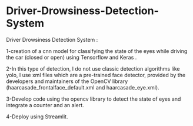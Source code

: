 # Driver-Drowsiness-Detection-System
Driver Drowsiness Detection System :



1-creation of a cnn model for classifying the state of the eyes while driving the car (closed or open) using Tensorflow and Keras .


2-In this type of detection, I do not use classic detection algorithms like yolo, I use xml files which are  a pre-trained face detector, provided by the developers and maintainers of the OpenCV library (haarcasade_frontalface_default.xml and haarcasade_eye.xml).


3-Develop code using the opencv library to detect the state of eyes and integrate a counter and an alert.


4-Deploy using Streamlit.
